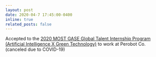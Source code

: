 ```yaml
---
layout: post
date: 2020-04-7 17:45:00-0400
inline: true
related_posts: false
---
```


Accepted to the [2020 MOST GASE Global Talent Internship Program (Artificial Intelligence X Green Technology)](https://drive.google.com/file/d/1O3aAvndAYaR6wNrEHRQSPrmDgoFF1lUI/view?usp=sharing) to work at Perobot Co. (canceled due to COVID-19)